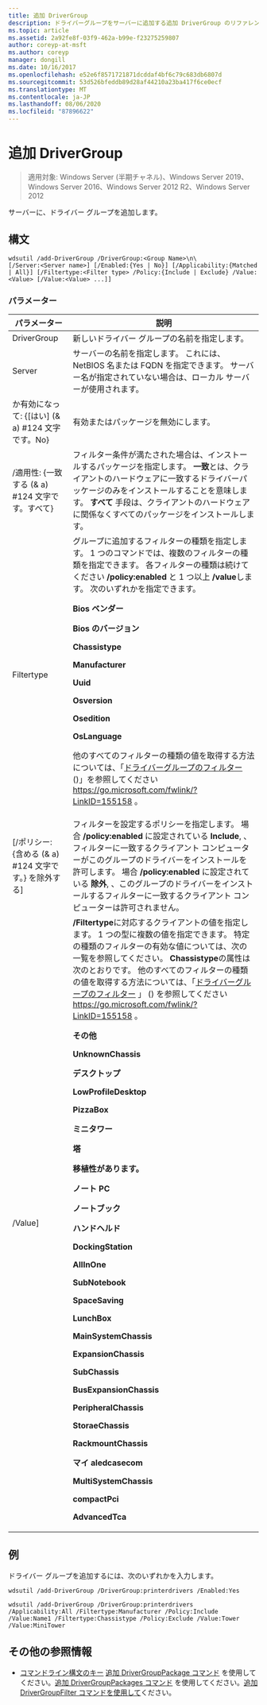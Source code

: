 ```yaml
---
title: 追加 DriverGroup
description: ドライバーグループをサーバーに追加する追加 DriverGroup のリファレンス記事です。
ms.topic: article
ms.assetid: 2a92fe8f-03f9-462a-b99e-f23275259807
author: coreyp-at-msft
ms.author: coreyp
manager: dongill
ms.date: 10/16/2017
ms.openlocfilehash: e52e6f8571721871dcddaf4bf6c79c683db6807d
ms.sourcegitcommit: 53d526bfeddb89d28af44210a23ba417f6ce0ecf
ms.translationtype: MT
ms.contentlocale: ja-JP
ms.lasthandoff: 08/06/2020
ms.locfileid: "87896622"
---
```

# <a name="add-drivergroup"></a>追加 DriverGroup

> 適用対象: Windows Server (半期チャネル)、Windows Server 2019、Windows Server 2016、Windows Server 2012 R2、Windows Server 2012

サーバーに、ドライバー グループを追加します。

## <a name="syntax"></a>構文
```
wdsutil /add-DriverGroup /DriverGroup:<Group Name>\n\
[/Server:<Server name>] [/Enabled:{Yes | No}] [/Applicability:{Matched | All}] [/Filtertype:<Filter type> /Policy:{Include | Exclude} /Value:<Value> [/Value:<Value> ...]]
```
### <a name="parameters"></a>パラメーター

|              パラメーター              |                                                                                                                                                                                                                                                                                                                                                                                                                                                                                                                                                                                                     説明                                                                                                                                                                                                                                                                                                                                                                                                                                                                                                                                                                                                      |
|-------------------------------------|----------------------------------------------------------------------------------------------------------------------------------------------------------------------------------------------------------------------------------------------------------------------------------------------------------------------------------------------------------------------------------------------------------------------------------------------------------------------------------------------------------------------------------------------------------------------------------------------------------------------------------------------------------------------------------------------------------------------------------------------------------------------------------------------------------------------------------------------------------------------------------------------------------------------------------------------------------------------------------------------------------------------------------------------------------------------------------------------------------------------------------------------------------------------------------------------------------------------|
|      DriverGroup<Group Name>      |                                                                                                                                                                                                                                                                                                                                                                                                                                                                                                                                                                                     新しいドライバー グループの名前を指定します。                                                                                                                                                                                                                                                                                                                                                                                                                                                                                                                                                                                      |
|        Server<Server name>        |                                                                                                                                                                                                                                                                                                                                                                                                                                                                                                                                        サーバーの名前を指定します。 これには、NetBIOS 名または FQDN を指定できます。 サーバー名が指定されていない場合は、ローカル サーバーが使用されます。                                                                                                                                                                                                                                                                                                                                                                                                                                                                                                                                         |
|      か有効になって: {[はい] (& a) #124 文字です。No}       |                                                                                                                                                                                                                                                                                                                                                                                                                                                                                                                                                                                           有効またはパッケージを無効にします。                                                                                                                                                                                                                                                                                                                                                                                                                                                                                                                                                                                           |
| /適用性: {一致する (& a) #124 文字です。すべて} |                                                                                                                                                                                                                                                                                                                                                                                                                                                                                        フィルター条件が満たされた場合は、インストールするパッケージを指定します。 **一致**とは、クライアントのハードウェアに一致するドライバーパッケージのみをインストールすることを意味します。 **すべて** 手段は、クライアントのハードウェアに関係なくすべてのパッケージをインストールします。                                                                                                                                                                                                                                                                                                                                                                                                                                                                                        |
|      Filtertype<Filtertype>       |                                                                                                                                                                                                                                                                          グループに追加するフィルターの種類を指定します。 1 つのコマンドでは、複数のフィルターの種類を指定できます。 各フィルターの種類は続けてください **/policy:enabled** と 1 つ以上 **/value**します。 <Filtertype>次のいずれかを指定できます。<p>**Bios ベンダー**<p>**Bios のバージョン**<p>**Chassistype**<p>**Manufacturer**<p>**Uuid**<p>**Osversion**<p>**Osedition**<p>**OsLanguage**<p>他のすべてのフィルターの種類の値を取得する方法については、「[ドライバーグループのフィルター](https://go.microsoft.com/fwlink/?LinkID=155158) ()」を参照してください <https://go.microsoft.com/fwlink/?LinkID=155158> 。                                                                                                                                                                                                                                                                           |
| [/ポリシー: {含める (& a) #124 文字です。} を除外する]  |                                                                                                                                                                                                                                                                                                                                                                                                                                                 フィルターを設定するポリシーを指定します。 場合 **/policy:enabled** に設定されている **Include**, 、フィルターに一致するクライアント コンピューターがこのグループのドライバーをインストールを許可します。 場合 **/policy:enabled** に設定されている **除外**, 、このグループのドライバーをインストールするフィルターに一致するクライアント コンピューターは許可されません。                                                                                                                                                                                                                                                                                                                                                                                                                                                 |
|          /Value<Value>]           | **/Filtertype**に対応するクライアントの値を指定します。 1 つの型に複数の値を指定できます。 特定の種類のフィルターの有効な値については、次の一覧を参照してください。 **Chassistype**の属性は次のとおりです。 他のすべてのフィルターの種類の値を取得する方法については、「[ドライバーグループのフィルター](https://go.microsoft.com/fwlink/?LinkID=155158) 」 () を参照してください <https://go.microsoft.com/fwlink/?LinkID=155158> 。<p>**その他**<p>**UnknownChassis**<p>**デスクトップ**<p>**LowProfileDesktop**<p>**PizzaBox**<p>**ミニタワー**<p>**塔**<p>**移植性があります。**<p>**ノート PC**<p>**ノートブック**<p>**ハンドヘルド**<p>**DockingStation**<p>**AllInOne**<p>**SubNotebook**<p>**SpaceSaving**<p>**LunchBox**<p>**MainSystemChassis**<p>**ExpansionChassis**<p>**SubChassis**<p>**BusExpansionChassis**<p>**PeripheralChassis**<p>**StoraeChassis**<p>**RackmountChassis**<p>**マイ aledcasecom**<p>**MultiSystemChassis**<p>**compactPci**<p>**AdvancedTca** |

## <a name="examples"></a>例
ドライバー グループを追加するには、次のいずれかを入力します。
```
wdsutil /add-DriverGroup /DriverGroup:printerdrivers /Enabled:Yes
```
```
wdsutil /add-DriverGroup /DriverGroup:printerdrivers /Applicability:All /Filtertype:Manufacturer /Policy:Include /Value:Name1 /Filtertype:Chassistype /Policy:Exclude /Value:Tower /Value:MiniTower
```
## <a name="additional-references"></a>その他の参照情報
- [コマンドライン構文のキー](command-line-syntax-key.md) 
[追加 DriverGroupPackage コマンド](using-the-add-drivergrouppackage-command.md) 
 を使用してください。[追加 DriverGroupPackages コマンド](using-the-add-drivergrouppackages-command.md) 
 を使用してください。[追加 DriverGroupFilter コマンドを使用して](using-the-add-drivergroupfilter-command.md)ください。
